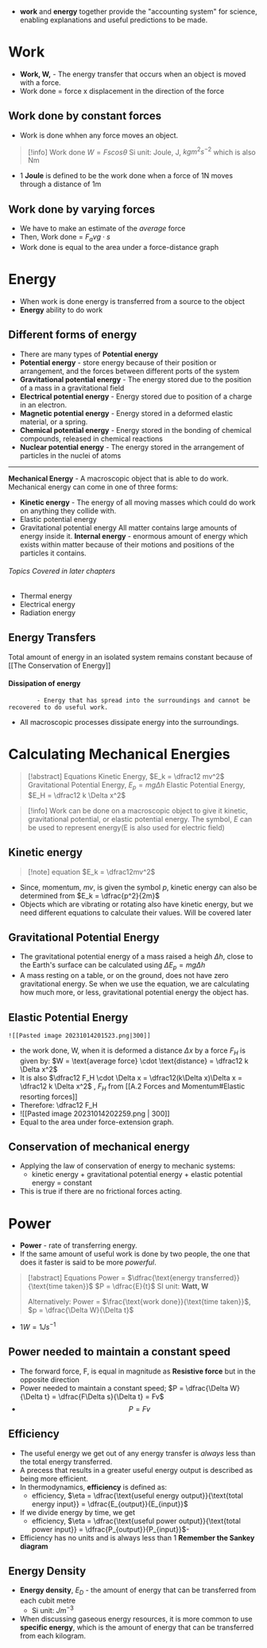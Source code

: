 - **work** and **energy** together provide the "accounting system" for science, enabling explanations and useful predictions to be made. 
# Work 
- **Work, W,** - The energy transfer that occurs when an object is moved with a force. 
- Work done = force x displacement in the direction of the force
## Work done by constant forces
- Work is done whhen any force moves an object. 
> [!info] Work done
> $W = Fs cos \theta$ 
> Si unit: Joule, J, $kg m^2 s^{-2}$ which is also Nm


- 1 **Joule** is defined to be the work done when a force of 1N moves through a distance of 1m
## Work done by varying forces
- We have to make an estimate of the *average* force
- Then, Work done = $F_avg \cdot s$
- Work done is equal to the area under a force-distance graph
# Energy
- When work is done energy is transferred from a source to the object
- **Energy** ability to do work
## Different forms of energy
- There are many types of **Potential energy**
- **Potential energy** - store energy because of their position or arrangement, and the forces between different ports of the system
- **Gravitational potential energy** - The energy stored due to the position of a mass in a gravitational field
- **Electrical potential energy** - Energy stored due to position of a charge in an electron. 
- **Magnetic potential energy** - Energy stored in a deformed elastic material, or a spring. 
- **Chemical potential energy** - Energy stored in the bonding of chemical compounds, released in chemical reactions
- **Nuclear potential energy** - The energy stored in the arrangement of particles in the nuclei of atoms
---
**Mechanical Energy** - A macroscopic object that is able to do work. 
Mechanical energy can come in one of three forms:
- **Kinetic energy** - The energy of all moving masses which could do work on anything they collide with. 
- Elastic potential energy
- Gravitational potential energy
All matter contains large amounts of energy inside it. 
**Internal energy** - enormous amount of energy which exists within matter because of their motions and positions of the particles it contains.  
###### Topics Covered in later chapters
- Thermal energy
- Electrical energy
- Radiation energy 
## Energy Transfers
Total amount of energy in an isolated system remains constant because of [[The Conservation of Energy]] 
#### Dissipation of energy 
			- Energy that has spread into the surroundings and cannot be recovered to do useful work. 
- All macroscopic processes dissipate energy into the surroundings. 
# Calculating Mechanical Energies 
>[!abstract] Equations
>Kinetic Energy, $E_k = \dfrac12 mv^2$
>Gravitational Potential Energy, $E_p = mg \Delta h$
>Elastic Potential Energy, $E_H = \dfrac12 k \Delta x^2$


>[!info]
Work can be done on a macroscopic object to give it kinetic, gravitational potential, or elastic potential energy. 
The symbol, $E$ can be used to represent energy(E is also used for electric field)


## Kinetic energy
>[!note] equation
>$E_k = \dfrac12mv^2$

- Since, momentum, $mv$, is given the symbol $p$, kinetic energy can also be determined from $E_k = \dfrac{p^2}{2m}$
- Objects which are vibrating or rotating also have kinetic energy, but we need different equations to calculate their values. Will be covered later
## Gravitational Potential Energy 
- The gravitational potential energy of a mass raised a heigh $\Delta h$, close to the Earth's surface can be calculated using $\Delta E_p = mg\Delta h$
- A mass resting on a table, or on the ground, does not have zero gravitational energy. Se when we use the equation, we are calculating how much more, or less, gravitational potential energy the object has. 
## Elastic Potential Energy
	![[Pasted image 20231014201523.png|300]]
- the work done, W, when it is deformed a distance $\Delta x$ by a force $F_H$ is given by: $W = \text{average force} \cdot \text{distance} = \dfrac12 k \Delta x^2$
- It is also $\dfrac12 F_H \cdot \Delta x = \dfrac12(k\Delta x)\Delta x = \dfrac12 k \Delta x^2$ , $F_H$ from [[A.2 Forces and Momentum#Elastic resorting forces]]
- Therefore: \dfrac12 F_H 
- ![[Pasted image 20231014202259.png | 300]]
- Equal to the area under force-extension graph.
## Conservation of mechanical energy
- Applying the law of conservation of energy to mechanic systems:
	- kinetic energy + gravitational potential energy + elastic potential energy = constant
- This is true if there are no frictional forces acting. 
# Power
- **Power** - rate of transferring energy.
- If the same amount of useful work is done by two people, the one that does it faster is said to be more *powerful*.
>[!abstract] Equations
>Power = $\dfrac{\text{energy transferred}}{\text{time taken}}$
> $P = \dfrac{E}{t}$ 
> SI unit:  **Watt, W**
> 
> Alternatively: Power = $\frac{\text{work done}}{\text{time taken}}$,
> $p = \dfrac{\Delta W}{\Delta t}$

- $1W = 1Js^{-1}$
## Power needed to maintain a constant speed
- The forward force, F, is equal in magnitude as **Resistive force** but in the opposite direction
- Power needed to maintain a constant speed; $P = \dfrac{\Delta W}{\Delta t} = \dfrac{F\Delta s}{\Delta t} = Fv$
- $$P = Fv$$
## Efficiency
- The useful energy we get out of any energy transfer is *always* less than the total energy transferred. 
- A precess that results in a greater useful energy output is described as being more efficient. 
- In thermodynamics, **efficiency** is defined as:
	- efficiency, $\eta = \dfrac{\text{useful energy output}}{\text{total energy input}} = \dfrac{E_{output}}{E_{input}}$
- If we divide energy by time, we get
	- efficiency, $\eta = \dfrac{\text{useful power output}}{\text{total power input}} = \dfrac{P_{output}}{P_{input}}$-
- Efficiency has no units and is always less than 1
**Remember the Sankey diagram**
## Energy Density
- **Energy density**, $E_D$ - the amount of energy that can be transferred from each cubit metre
	- Si unit: $Jm^{-3}$
- When discussing gaseous energy resources, it is more common to use **specific energy**, which is the amount of energy that can be transferred from each kilogram. 




